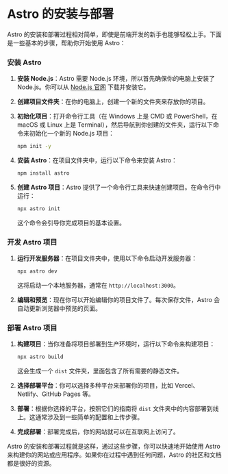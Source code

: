 # Astro 的安装与部署

Astro 的安装和部署过程相对简单，即使是前端开发的新手也能够轻松上手。下面是一些基本的步骤，帮助你开始使用 Astro：

### 安装 Astro

1. **安装 Node.js**：Astro 需要 Node.js 环境，所以首先确保你的电脑上安装了 Node.js。你可以从 [Node.js 官网](https://nodejs.org/) 下载并安装它。

2. **创建项目文件夹**：在你的电脑上，创建一个新的文件夹来存放你的项目。

3. **初始化项目**：打开命令行工具（在 Windows 上是 CMD 或 PowerShell，在 macOS 或 Linux 上是 Terminal），然后导航到你创建的文件夹，运行以下命令来初始化一个新的 Node.js 项目：
   ```sh
   npm init -y
   ```

4. **安装 Astro**：在项目文件夹中，运行以下命令来安装 Astro：
   ```sh
   npm install astro
   ```

5. **创建 Astro 项目**：Astro 提供了一个命令行工具来快速创建项目。在命令行中运行：
   ```sh
   npx astro init
   ```
   这个命令会引导你完成项目的基本设置。

### 开发 Astro 项目

1. **运行开发服务器**：在项目文件夹中，使用以下命令启动开发服务器：
   ```sh
   npx astro dev
   ```
   这将启动一个本地服务器，通常在 `http://localhost:3000`。

2. **编辑和预览**：现在你可以开始编辑你的项目文件了。每次保存文件，Astro 会自动更新浏览器中预览的页面。

### 部署 Astro 项目

1. **构建项目**：当你准备将项目部署到生产环境时，运行以下命令来构建项目：
   ```sh
   npx astro build
   ```
   这会生成一个 `dist` 文件夹，里面包含了所有需要的静态文件。

2. **选择部署平台**：你可以选择多种平台来部署你的项目，比如 Vercel、Netlify、GitHub Pages 等。

3. **部署**：根据你选择的平台，按照它们的指南将 `dist` 文件夹中的内容部署到线上。这通常涉及到一些简单的配置和上传步骤。

4. **完成部署**：部署完成后，你的网站就可以在互联网上访问了。

Astro 的安装和部署过程就是这样，通过这些步骤，你可以快速地开始使用 Astro 来构建你的网站或应用程序。如果你在过程中遇到任何问题，Astro 的社区和文档都是很好的资源。